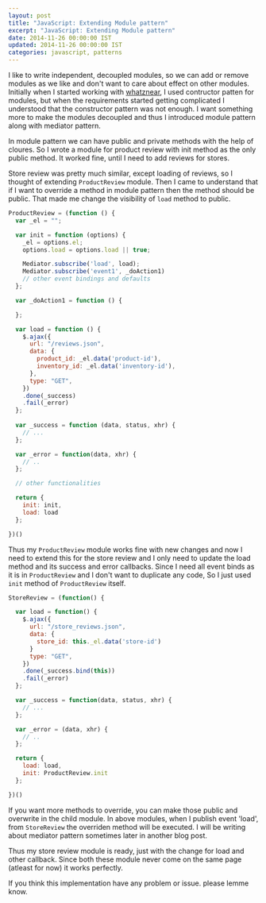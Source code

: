 ```yaml
---
layout: post
title: "JavaScript: Extending Module pattern"
excerpt: "JavaScript: Extending Module pattern"
date: 2014-11-26 00:00:00 IST
updated: 2014-11-26 00:00:00 IST
categories: javascript, patterns
---
```


I like to write independent, decoupled modules, so we can add or remove modules as we like and don't want to care about effect on other modules. Initially when I started working with [whatznear](http://whatznear.com/), I used contructor patten for modules, but when the requirements started getting complicated I understood that the constructor pattern was not enough. I want something more to make the modules decoupled and thus I introduced module pattern along with  mediator pattern. 

In module pattern we can have public and private methods with the help of cloures. So I wrote a module for product review with init method as the only public method. It worked fine, until I need to add reviews for stores.

Store review was pretty much similar, except loading of reviews, so I thought of extending `ProductReview` module. Then I came to understand that if I want to override a method in module pattern then the method should be public. That made me change the visibility of `load` method to public.

```js
ProductReview = (function () {
  var _el = "";

  var init = function (options) {
    _el = options.el;
    options.load = options.load || true;

    Mediator.subscribe('load', load);
    Mediator.subscribe('event1', _doAction1)
    // other event bindings and defaults
  };

  var _doAction1 = function () {

  };

  var load = function () {
    $.ajax({
      url: "/reviews.json",
      data: {
        product_id: _el.data('product-id'),
        inventory_id: _el.data('inventory-id'),
      },
      type: "GET",
    })
    .done(_success)
    .fail(_error)
  };
  
  var _success = function (data, status, xhr) {
    // ...
  };

  var _error = function(data, xhr) {
    // ..
  };

  // other functionalities

  return {
    init: init,
    load: load
  };

})()
```
Thus my `ProductReview` module works fine with new changes and now I need to extend this for the store review and I only need to update the load method and its success and error callbacks. Since I need all event binds as it is in `ProductReview` and I don't want to duplicate any code, So I just used `init` method of `ProductReview` itself.

```js
StoreReview = (function() {

  var load = function() {
    $.ajax({
      url: "/store_reviews.json",
      data: {
        store_id: this._el.data('store-id')
      }
      type: "GET",
    })
    .done(_success.bind(this))
    .fail(_error)
  };

  var _success = function(data, status, xhr) {
    // ...
  };

  var _error = (data, xhr) {
    // ..
  };

  return {
    load: load,
    init: ProductReview.init
  };

})()
```

If you want more methods to override, you can make those public and overwrite in the child module. In above modules, when I publish event 'load', from `StoreReview` the overriden method will be executed. I will be writing about mediator pattern sometimes later in another blog post.

Thus my store review module is ready, just with the change for load and other callback. Since both these module never come on the same page (atleast for now) it works perfectly. 

If you think this implementation have any problem or issue. please lemme know.